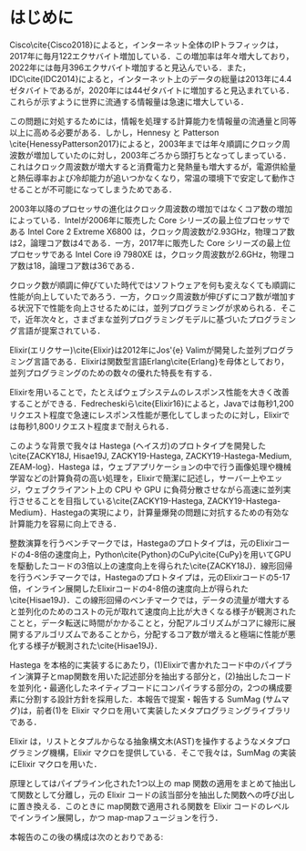 # はじめに

Cisco\cite{Cisco2018}によると，インターネット全体のIPトラフィックは，2017年に毎月122エクサバイト増加している．この増加率は年々増大しており，2022年には毎月396エクサバイト増加すると見込んでいる．また，IDC\cite{IDC2014}によると，インターネット上のデータの総量は2013年に4.4ゼタバイトであるが，2020年には44ゼタバイトに増加すると見込まれている．これらが示すように世界に流通する情報量は急速に増大している．

この問題に対処するためには，情報を処理する計算能力を情報量の流通量と同等以上に高める必要がある．しかし，Hennesy と Patterson \cite{HenessyPatterson2017}によると，2003年までは年々順調にクロック周波数が増加していたのに対し，2003年ごろから頭打ちとなってしまっている．これはクロック周波数が増大すると消費電力と発熱量も増大するが，電源供給量と熱伝導率および冷却能力が追いつかなくなり，常温の環境下で安定して動作させることが不可能になってしまうためである．

2003年以降のプロセッサの進化はクロック周波数の増加ではなくコア数の増加によっている．Intelが2006年に販売した Core シリーズの最上位プロセッサである Intel Core 2 Extreme X6800 は，クロック周波数が2.93GHz，物理コア数は2，論理コア数は4である．一方，2017年に販売した Core シリーズの最上位プロセッサである Intel Core i9 7980XE は，クロック周波数が2.6GHz，物理コア数は18，論理コア数は36である．

クロック数が順調に伸びていた時代ではソフトウェアを何も変えなくても順調に性能が向上していたであろう．一方，クロック周波数が伸びずにコア数が増加する状況下で性能を向上させるためには，並列プログラミングが求められる．そこで，近年次々と，さまざまな並列プログラミングモデルに基づいたプログラミング言語が提案されている．

Elixir(エリクサー)\cite{Elixir}は2012年にJos\'{e} Valimが開発した並列プログラミング言語である．Elixirは関数型言語Erlang\cite{Erlang}を母体としており，並列プログラミングのための数々の優れた特長を有する．

Elixirを用いることで，たとえばウェブシステムのレスポンス性能を大きく改善することができる．Fedrecheskiら\cite{Elixir16}によると，Javaでは毎秒1,200リクエスト程度で急速にレスポンス性能が悪化してしまったのに対し，Elixirでは毎秒1,800リクエスト程度まで耐えられる．

このような背景で我々は Hastega (ヘイスガ)のプロトタイプを開発した\cite{ZACKY18J, Hisae19J, ZACKY19-Hastega, ZACKY19-Hastega-Medium, ZEAM-log}．Hastega は，ウェブアプリケーションの中で行う画像処理や機械学習などの計算負荷の高い処理を，Elixirで簡潔に記述し，サーバー上やエッジ，ウェブクライアント上の CPU や GPU に負荷分散させながら高速に並列実行させることを目指している\cite{ZACKY19-Hastega, ZACKY19-Hastega-Medium}．Hastegaの実現により，計算量爆発の問題に対抗するための有効な計算能力を容易に向上できる．

整数演算を行うベンチマークでは，Hastegaのプロトタイプは，元のElixirコードの4-8倍の速度向上，Python\cite{Python}のCuPy\cite{CuPy}を用いてGPUを駆動したコードの3倍以上の速度向上を得られた\cite{ZACKY18J}．線形回帰を行うベンチマークでは，Hastegaのプロトタイプは，元のElixirコードの5-17倍，インライン展開したElixirコードの4-8倍の速度向上が得られた\cite{Hisae19J}．この線形回帰のベンチマークでは，データの流量が増大すると並列化のためのコストの元が取れて速度向上比が大きくなる様子が観測されたことと，データ転送に時間がかかることと，分配アルゴリズムがコアに線形に展開するアルゴリズムであることから，分配するコア数が増えると極端に性能が悪化する様子が観測された\cite{Hisae19J}．

Hastega を本格的に実装するにあたり，(1)Elixirで書かれたコード中のパイプライン演算子とmap関数を用いた記述部分を抽出する部分と，(2)抽出したコードを並列化・最適化したネイティブコードにコンパイラする部分の，2つの構成要素に分割する設計方針を採用した．本報告で提案・報告する SumMag (サムマグ)は，前者(1)を Elixir マクロを用いて実装したメタプログラミングライブラリである．

Elixir は，リストとタプルからなる抽象構文木(AST)を操作するようなメタプログラミング機構，Elixir
マクロを提供している．そこで我々は，SumMag の実装にElixir マクロを用いた．

原理としてはパイプライン化された1つ以上の map 関数の適用をまとめて抽出して関数として分離し，元の Elixir コードの該当部分を抽出した関数への呼び出しに置き換える．このときに
map関数で適用される関数を Elixir コードのレベルでインライン展開し，かつ
map-mapフュージョンを行う．

本報告のこの後の構成は次のとおりである: 